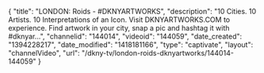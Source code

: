 {
    "title": "LONDON: Roids - #DKNYARTWORKS",
    "description": "10 Cities. 10 Artists. 10 Interpretations of an Icon. Visit DKNYARTWORKS.COM to experience. Find artwork in your city, snap a pic and hashtag it with #dknyar...",
    "channelid": "144014",
    "videoid": "144059",
    "date_created": "1394228217",
    "date_modified": "1418181166",
    "type": "captivate",
    "layout": "channelVideo",
    "url": "\/dkny-tv\/london-roids-dknyartworks\/144014-144059"
}